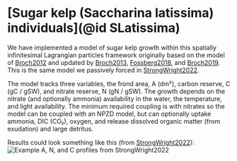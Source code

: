 # [Sugar kelp (Saccharina latissima) individuals](@id SLatissima)

We have implemented a model of sugar kelp growth within this spatially infinitesimal Lagrangian particles framework originally based on the model of [Broch2012](@cite) and updated by [Broch2013](@cite), [Fossberg2018](@cite), and [Broch2019](@cite). This is the same model we passively forced in [StrongWright2022](@cite). 

The model tracks three variables, the frond area, A (dm²), carbon reserve, C (gC / gSW), and nitrate reserve, N (gN / gSW). The growth depends on the nitrate (and optionally ammonia) availability in the water, the temperature, and light availability. The minimum required coupling is with nitrates so the model can be coupled with an NPZD model, but can optionally uptake ammonia, DIC (CO₂), oxygen, and release dissolved organic matter (from exudation) and large detritus.  

Results could look something like this (from [StrongWright2022](@cite)):
![Example A, N, and C profiles from [StrongWright2022](@cite)](https://www.frontiersin.org/files/Articles/793977/fmars-08-793977-HTML/image_m/fmars-08-793977-g002.jpg)